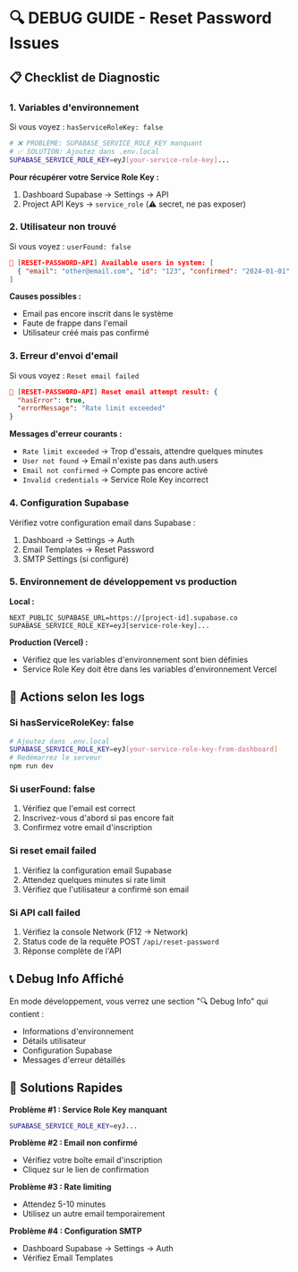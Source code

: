 # 🔍 DEBUG GUIDE - Reset Password Issues

## 📋 Checklist de Diagnostic

### **1. Variables d'environnement**

Si vous voyez : `hasServiceRoleKey: false`
```bash
# ❌ PROBLÈME: SUPABASE_SERVICE_ROLE_KEY manquant
# ✅ SOLUTION: Ajoutez dans .env.local
SUPABASE_SERVICE_ROLE_KEY=eyJ[your-service-role-key]...
```

**Pour récupérer votre Service Role Key :**
1. Dashboard Supabase → Settings → API
2. Project API Keys → `service_role` (⚠️ secret, ne pas exposer)

### **2. Utilisateur non trouvé**

Si vous voyez : `userFound: false`
```json
🔧 [RESET-PASSWORD-API] Available users in system: [
  { "email": "other@email.com", "id": "123", "confirmed": "2024-01-01" }
]
```

**Causes possibles :**
- Email pas encore inscrit dans le système
- Faute de frappe dans l'email
- Utilisateur créé mais pas confirmé

### **3. Erreur d'envoi d'email**

Si vous voyez : `Reset email failed`
```json
🔧 [RESET-PASSWORD-API] Reset email attempt result: {
  "hasError": true,
  "errorMessage": "Rate limit exceeded"
}
```

**Messages d'erreur courants :**
- `Rate limit exceeded` → Trop d'essais, attendre quelques minutes
- `User not found` → Email n'existe pas dans auth.users
- `Email not confirmed` → Compte pas encore activé
- `Invalid credentials` → Service Role Key incorrect

### **4. Configuration Supabase**

Vérifiez votre configuration email dans Supabase :
1. Dashboard → Settings → Auth
2. Email Templates → Reset Password
3. SMTP Settings (si configuré)

### **5. Environnement de développement vs production**

**Local :**
```env
NEXT_PUBLIC_SUPABASE_URL=https://[project-id].supabase.co
SUPABASE_SERVICE_ROLE_KEY=eyJ[service-role-key]...
```

**Production (Vercel) :**
- Vérifiez que les variables d'environnement sont bien définies
- Service Role Key doit être dans les variables d'environnement Vercel

## 🚀 Actions selon les logs

### **Si hasServiceRoleKey: false**
```bash
# Ajoutez dans .env.local
SUPABASE_SERVICE_ROLE_KEY=eyJ[your-service-role-key-from-dashboard]
# Redémarrez le serveur
npm run dev
```

### **Si userFound: false**
1. Vérifiez que l'email est correct
2. Inscrivez-vous d'abord si pas encore fait
3. Confirmez votre email d'inscription

### **Si reset email failed**
1. Vérifiez la configuration email Supabase
2. Attendez quelques minutes si rate limit
3. Vérifiez que l'utilisateur a confirmé son email

### **Si API call failed**
1. Vérifiez la console Network (F12 → Network)
2. Status code de la requête POST `/api/reset-password`
3. Réponse complète de l'API

## 📞 Debug Info Affiché

En mode développement, vous verrez une section "🔍 Debug Info" qui contient :
- Informations d'environnement
- Détails utilisateur
- Configuration Supabase
- Messages d'erreur détaillés

## 🎯 Solutions Rapides

**Problème #1 : Service Role Key manquant**
```bash
SUPABASE_SERVICE_ROLE_KEY=eyJ...
```

**Problème #2 : Email non confirmé**
- Vérifiez votre boîte email d'inscription
- Cliquez sur le lien de confirmation

**Problème #3 : Rate limiting**
- Attendez 5-10 minutes
- Utilisez un autre email temporairement

**Problème #4 : Configuration SMTP**
- Dashboard Supabase → Settings → Auth
- Vérifiez Email Templates
